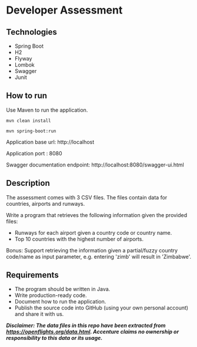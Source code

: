 # Developer Assessment

## Technologies
* Spring Boot
* H2
* Flyway
* Lombok
* Swagger
* Junit

## How to run
Use Maven to run the application.

`mvn clean install`

`mvn spring-boot:run`

Application base url: http://localhost

Application port    : 8080

Swagger documentation endpoint: http://localhost:8080/swagger-ui.html

## Description
The assessment comes with 3 CSV files. The files contain data for countries, airports and runways.

Write a program that retrieves the following information given the provided files:
- Runways for each airport given a country code or country name. 
- Top 10 countries with the highest number of airports.

Bonus: Support retrieving the information given a partial/fuzzy country code/name as input parameter, e.g. entering 'zimb' will result in 'Zimbabwe'. 

## Requirements
- The program should be written in Java.
- Write production-ready code.
- Document how to run the application.
- Publish the source code into GitHub (using your own personal account) and share it with us.

**_Disclaimer: The data files in this repo have been extracted from https://openflights.org/data.html. Accenture claims no ownership or responsibility to this data or its usage._**
